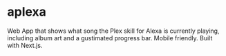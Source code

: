 # aplexa

Web App that shows what song the Plex skill for Alexa is currently playing, including album art and a gustimated progress bar. Mobile friendly. Built with Next.js.
